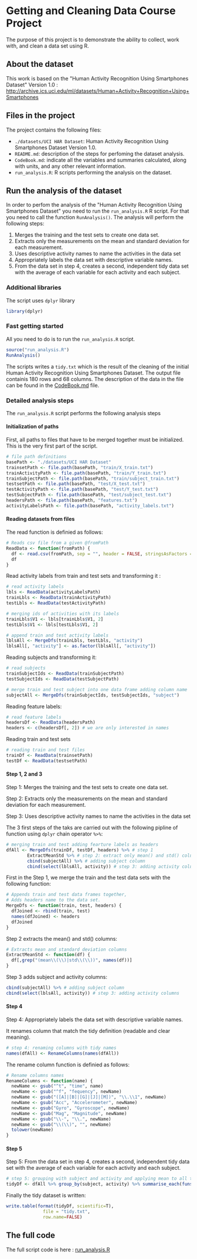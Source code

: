 Getting and Cleaning Data Course Project
========================================

The purpose of this project is to demonstrate the ability to collect, work with, and clean a data set using R.

## About the dataset

This work is based on the "Human Activity Recognition Using Smartphones Dataset" Version 1.0 : http://archive.ics.uci.edu/ml/datasets/Human+Activity+Recognition+Using+Smartphones

## Files in the project

The project contains the following files:

* `./datasets/UCI HAR Dataset`: Human Activity Recognition Using Smartphones Dataset Version 1.0.
* `README.md`: description of the steps for perfoming the dataset analysis. 
* `CodeBook.md`: indicate all the variables and summaries calculated, along with units, and any other relevant information.
* `run_analysis.R`: R scripts performing the analysis on the dataset.

## Run the analysis of the dataset

In order to perfom the analysis of the "Human Activity Recognition Using Smartphones Dataset" you need to run the `run_analysis.R` R script. For that you need to call the function `RunAnalysis()`. The analysis will perform the following steps:

1. Merges the training and the test sets to create one data set.
1. Extracts only the measurements on the mean and standard deviation for each measurement.
1. Uses descriptive activity names to name the activities in the data set
1. Appropriately labels the data set with descriptive variable names.
1. From the data set in step 4, creates a second, independent tidy data set with the average of each variable for each activity and each subject.

### Additional libraries

The script uses `dplyr` library

```r
library(dplyr)
```

### Fast getting started

All you need to do is to run the `run_analysis.R` script.

```r
source("run_analysis.R")
RunAnalysis()
```
The scripts writes a `tidy.txt` which is the result of the cleaning of the initial Human Activity Recognition Using Smartphones Dataset. The output file containis 180 rows and 68 columns. The description of the data in the file can be found in the [CodeBook.md](https://github.com/tjaskula/datasciencecoursera/blob/master/Assignment%20-%20Getting%20and%20Cleaning%20Data%20Course%20Project/CodeBook.md) file.

### Detailed analysis steps

The `run_analysis.R` script performs the following analysis steps

#### Initialization of paths

First, all paths to files that have to be merged together must be initialized. This is the very first part of the script.

```r
# file path definitions
basePath <- "./datasets/UCI HAR Dataset"
trainsetPath <- file.path(basePath, "train/X_train.txt")
trainActivityPath <- file.path(basePath, "train/Y_train.txt")
trainSubjectPath <- file.path(basePath, "train/subject_train.txt")
testsetPath <- file.path(basePath, "test/X_test.txt")
testActivityPath <- file.path(basePath, "test/Y_test.txt")
testSubjectPath <- file.path(basePath, "test/subject_test.txt")
headersPath <- file.path(basePath, "features.txt")
activityLabelsPath <- file.path(basePath, "activity_labels.txt")
```
#### Reading datasets from files

The read function is definied as follows:

```r
# Reads csv file from a given @fromPath
ReadData <- function(fromPath) {
  df <- read.csv(fromPath, sep = "", header = FALSE, stringsAsFactors = FALSE)
  df
}
```

Read activity labels from train and test sets and transforming it :

```r
# read activity labels
lbls <- ReadData(activityLabelsPath)
trainLbls <- ReadData(trainActivityPath)
testLbls <- ReadData(testActivityPath)

# merging ids of activities with its labels
trainLbls$V1 <- lbls[trainLbls$V1, 2]
testLbls$V1 <- lbls[testLbls$V1, 2]

# append train and test activity labels
lblsAll <- MergeDfs(trainLbls, testLbls, "activity")
lblsAll[, "activity"] <- as.factor(lblsAll[, "activity"])

``` 

Reading subjects and transforming it:

```r
# read subjects
trainSubjectIds <- ReadData(trainSubjectPath)
testSubjectIds <- ReadData(testSubjectPath)

# merge train and test subject into one data frame adding column name
subjectAll <- MergeDfs(trainSubjectIds, testSubjectIds, "subject")
```

Reading feature labels:

```r
# read feature labels
headersDf <- ReadData(headersPath)
headers <- c(headersDf[, 2]) # we are only interested in names
```

Reading train and test sets

```r
# reading train and test files
trainDf <- ReadData(trainsetPath)
testDf <- ReadData(testsetPath)
```

#### Step 1, 2 and 3

Step 1: Merges the training and the test sets to create one data set.

Step 2: Extracts only the measurements on the mean and standard deviation for each measurement.

Step 3: Uses descriptive activity names to name the activities in the data set

The 3 first steps of the taks are carried out with the following pipline of function using `dplyr` chain operator `%>%`:

```r
# merging train and test adding fearture labels as headers
dfAll <- MergeDfs(trainDf, testDf, headers) %>% # step 1
        ExtractMeanStd %>% # step 2: extract only mean() and std() columns
        cbind(subjectAll) %>% # adding subject column
        cbind(select(lblsAll, activity)) # step 3: adding activity column
```

First in the Step 1, we merge the train and the test data sets with the following function:

```r
# Appends train and test data frames together,
# Adds headers name to the data set.
MergeDfs <- function(train, test, headers) {
  dfJoined <- rbind(train, test)
  names(dfJoined) <- headers
  dfJoined
}
```

Step 2 extracts the mean() and std() columns:

```r
# Extracts mean and standard deviation columns
ExtractMeanStd <- function(df) {
  df[,grep("(mean\\(\\)|std\\(\\))", names(df))]
}
```

Step 3 adds subject and activity columns:

```r
cbind(subjectAll) %>% # adding subject column
cbind(select(lblsAll, activity)) # step 3: adding activity columns
```

#### Step 4

Step 4: Appropriately labels the data set with descriptive variable names.

It renames column that match the tidy definition (readable and clear meaning).

```r
# step 4: renaming columns with tidy names
names(dfAll) <- RenameColumns(names(dfAll))
```

The rename column function is definied as follows:

```r
# Rename columns names
RenameColumns <- function(name) {
  newName <- gsub("^t", "time", name)
  newName <- gsub("^f", "fequency", newName)
  newName <- gsub("([A]|[B]|[G]|[J]|[M])", "\\.\\1", newName)
  newName <- gsub("Acc", "Accelerometer", newName)
  newName <- gsub("Gyro", "Gyroscope", newName)
  newName <- gsub("Mag", "Magnitude", newName)
  newName <- gsub("\\-", "\\.", newName)
  newName <- gsub("\\(\\)", "", newName)
  tolower(newName)
}
```

#### Step 5

Step 5: From the data set in step 4, creates a second, independent tidy data set with the average of each variable for each activity and each subject.

```r
# step 5: grouping with subject and activity and applying mean to all the numeric columns
tidyDf <- dfAll %>% group_by(subject, activity) %>% summarise_each(funs(mean))
```

Finally the tidy dataset is written:

```r
write.table(format(tidyDf, scientific=T), 
              file = "tidy.txt", 
              row.name=FALSE)
```

## The full code
The full script code is here : [run_analysis.R](https://github.com/tjaskula/datasciencecoursera/blob/master/Assignment%20-%20Getting%20and%20Cleaning%20Data%20Course%20Project/run_analysis.R)